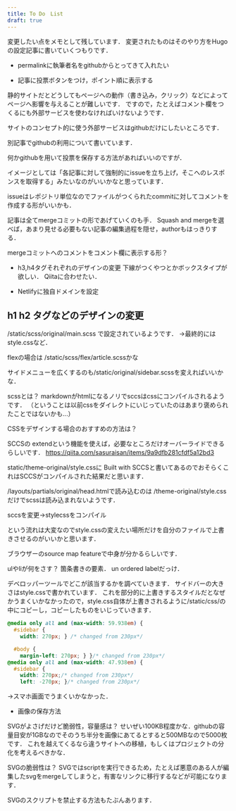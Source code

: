 ```yaml
---
title: To Do　List
draft: true
---
```


変更したい点をメモとして残しています．
変更されたものはそのやり方をHugoの設定記事に書いていくつもりです．

- permalinkに執筆者名をgithubからとってきて入れたい

- 記事に投票ボタンをつけ，ポイント順に表示する

静的サイトだとどうしてもページへの動作（書き込み，クリック）などによってページへ影響を与えることが難しいです．
ですので，たとえばコメント欄をつくるにも外部サービスを使わなければいけないようです．

サイトのコンセプト的に使う外部サービスはgithubだけにしたいところです．

別記事でgithubの利用について書いています．



何かgithubを用いて投票を保存する方法があればいいのですが．

イメージとしては「各記事に対して強制的にissueを立ち上げ，そこへのレスポンスを取得する」みたいなのがいいかなと思っています．

issueはレポジトリ単位なのでファイルがつくられたcommitに対してコメントを作成する形がいいかも．

記事は全てmergeコミットの形であげていくのも手．
Squash and mergeを選べば，あまり見せる必要もない記事の編集過程を隠せ，authorもはっきりする．

mergeコミットへのコメントをコメント欄に表示する形？

- h3,h4タグそれぞれのデザインの変更
下線がつくやつとかボックスタイプが欲しい．
Qiitaに合わせたい．

- Netlifyに独自ドメインを設定



## h1 h2 タグなどのデザインの変更
/static/scss/original/main.scss
で設定されているようです．
→最終的にはstyle.cssなど．

flexの場合は
/static/scss/flex/article.scssかな

サイドメニューを広くするのも/static/original/sidebar.scssを変えればいいかな．

scssとは？
markdownがhtmlになるノリでsccsはcssにコンパイルされるようです．
（ということは以前cssをダイレクトにいじっていたのはあまり褒められたことではないかも...）


CSSをデザインする場合のおすすめの方法は？

SCCSの
extendという機能を使えば，必要なところだけオーバーライドできるらしいです．
https://qiita.com/sasuraisan/items/9a9dfb281cfdf5a12bd3

static/theme-original/style.cssに
Built with SCCSと書いてあるのでおそらくこれはSCCSがコンパイルされた結果だと思います．

/layouts/partials/original/head.htmlで読み込むのは
/theme-original/style.cssだけでscssは読み込まれないようです．

sccsを変更→stylecssをコンパイル

という流れは大変なのでstyle.cssの変えたい場所だけを自分のファイルで上書きさせるのがいいかと思います．

ブラウザーのsource map featureで中身が分かるらしいです．

ulやliが何をさす？
箇条書きの要素．
un ordered labelだっけ．

デベロッパーツールでどこが該当するかを調べていきます．
サイドバーの大きさはstyle.cssで書かれています．
これを部分的に上書きするスタイルだとなぜかうまくいかなかったので，style.css自体が上書きされるように/static/css/の中にコピーし，コピーしたものをいじっていきます．

```css
@media only all and (max-width: 59.938em) {
  #sidebar {
    width: 270px; } /* changed from 230px*/

  #body {
    margin-left: 270px; } }/* changed from 230px*/
@media only all and (max-width: 47.938em) {
  #sidebar {
    width: 270px;/* changed from 230px*/
    left: -270px; }/* changed from 230px*/
```

→スマホ画面でうまくいかなかった．



- 画像の保存方法

SVGがよさげだけど脆弱性，容量感は？
せいぜい100KB程度かな．githubの容量目安が1GBなのでそのうち半分を画像にあてるとすると500MBなので5000枚です．
これを越えてくるなら違うサイトへの移植，もしくはプロジェクトの分化を考えるべきかな．

SVGの脆弱性は？
SVGではscriptを実行できるため，たとえば悪意のある人が編集したsvgをmergeしてしまうと，有害なリンクに移行するなどが可能になります．

SVGのスクリプトを禁止する方法もたぶんあります．
